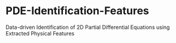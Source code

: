 # PDE-Identification-Features
Data-driven Identification of 2D Partial Differential Equations using Extracted Physical Features

